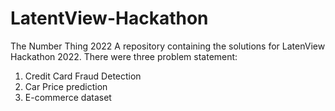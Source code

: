 # LatentView-Hackathon
The Number Thing 2022
A repository containing the solutions for LatenView Hackathon 2022.
There were three problem statement:
1) Credit Card Fraud Detection
2) Car Price prediction
3) E-commerce dataset
